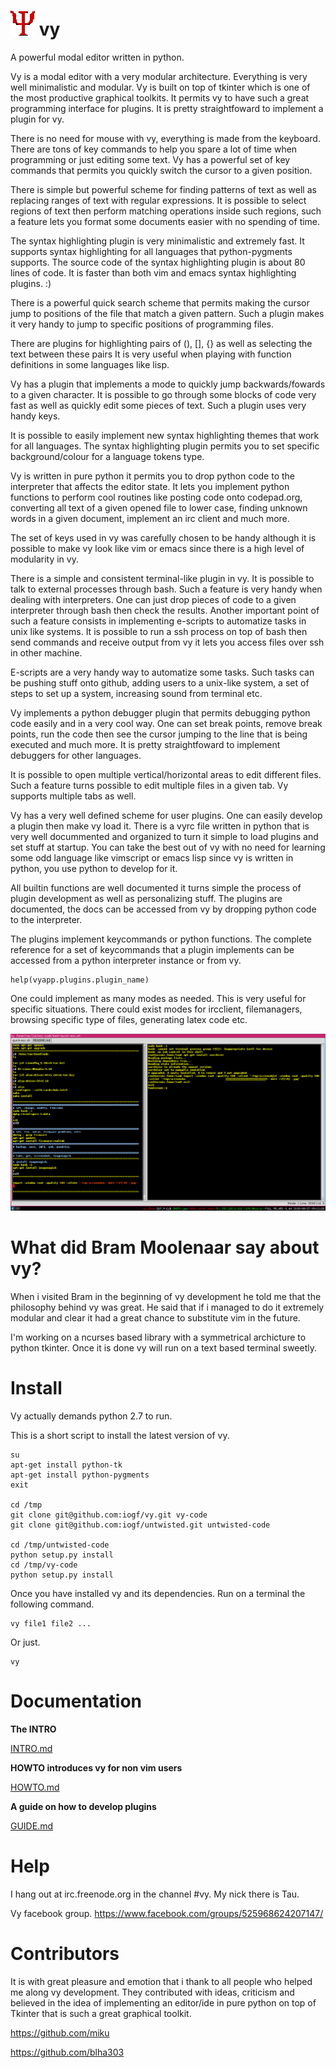 ![vy](vy.gif) vy
================

A powerful modal editor written in python.

Vy is a modal editor with a very modular architecture. Everything is very well minimalistic and modular. 
Vy is built on top of tkinter which is one of the most productive graphical toolkits. It permits vy
to have such a great programming interface for plugins. It is pretty straightfoward to implement a plugin for vy.

There is no need for mouse with vy, everything is made from the keyboard. There are tons of key commands to help 
you spare a lot of time when programming or just editing some text. Vy has a powerful set of key commands that
permits you quickly switch the cursor to a given position. 

There is simple but powerful scheme for finding patterns of text as well as replacing ranges of text with regular 
expressions. It is possible to select regions of text then perform matching operations inside such regions, 
such a feature lets you format some documents easier with no spending of time.

The syntax highlighting plugin is very minimalistic and extremely fast. It supports syntax highlighting 
for all languages that python-pygments supports. The source code of the syntax highlighting plugin is about 
80 lines of code. It is faster than both vim and emacs syntax highlighting plugins. :)

There is a powerful quick search scheme that permits making the cursor jump to positions of the file that match
a given pattern. Such a plugin makes it very handy to jump to specific positions of programming files.

There are plugins for highlighting pairs of (), [], {} as well as selecting the text between these pairs 
It is very useful when playing with function definitions in some languages like lisp.

Vy has a plugin that implements a mode to quickly jump backwards/fowards to a given character. It is possible
to go through some blocks of code very fast as well as quickly edit some pieces of text. Such a plugin
uses very handy keys.

It is possible to easily implement new syntax highlighting themes that work for all languages.
The syntax highlighting plugin permits you to set specific background/colour for a language tokens type.

Vy is written in pure python it permits you to drop python code to the interpreter that affects the editor state.
It lets you implement python functions to perform cool routines like posting code onto codepad.org, converting all text 
of a given opened file to lower case, finding unknown words in a given document, implement an irc client and much more.

The set of keys used in vy was carefully chosen to be handy although it is possible to make vy look like vim or emacs since
there is a high level of modularity in vy.

There is a simple and consistent terminal-like plugin in vy. It is possible to talk to external processes through bash.
Such a feature is very handy when dealing with interpreters. One can just drop pieces of code to a given interpreter 
through bash then check the results. Another important point of such a feature consists in implementing e-scripts 
to automatize tasks in unix like systems. It is possible to run a ssh process on top of bash then send commands and receive 
output from vy it lets you access files over ssh in other machine.

E-scripts are a very handy way to automatize some tasks. Such tasks can be pushing stuff onto github, adding users 
to a unix-like system, a set of steps to set up a system, increasing sound from terminal etc. 

Vy implements a python debugger plugin that permits debugging python code easily and in a very cool way. 
One can set break points, remove break points, run the code then see the cursor jumping to the line 
that is being executed and much more. It is pretty straightfoward to implement debuggers for other languages.

It is possible to open multiple vertical/horizontal areas to edit different files. Such a feature turns possible
to edit multiple files in a given tab. Vy supports multiple tabs as well.

Vy has a very well defined scheme for user plugins. One can easily develop a plugin then make vy load it.
There is a vyrc file written in python that is very well docummented and organized to turn it simple to load 
plugins and set stuff at startup. You can take the best out of vy with no need for learning some odd language
like vimscript or emacs lisp since vy is written in python, you use python to develop for it.

All builtin functions are well documented it turns simple the process of plugin development as well as personalizing stuff.
The plugins are documented, the docs can be accessed from vy by dropping python code to the interpreter.

The plugins implement keycommands or python functions. The complete reference for a set of keycommands that a plugin implements 
can be accessed from a python interpreter instance or from vy.
    
    help(vyapp.plugins.plugin_name)

One could implement as many modes as needed. This is very useful for specific situations. There could exist modes 
for ircclient, filemanagers, browsing specific type of files, generating latex code etc.


![screenshot](screenshot.jpg)

What did Bram Moolenaar say about vy?
=====================================

When i visited Bram in the beginning of vy development he told me that the philosophy behind
vy was great. He said that if i managed to do it extremely modular and clear it had a great chance
to substitute vim in the future.

I'm working on a ncurses based library with a symmetrical archicture to python tkinter. Once it is done
vy will run on a text based terminal sweetly.

Install
=======

Vy actually demands python 2.7 to run.

This is a short script to install the latest version of vy.

    su
    apt-get install python-tk
    apt-get install python-pygments
    exit

    cd /tmp
    git clone git@github.com:iogf/vy.git vy-code
    git clone git@github.com:iogf/untwisted.git untwisted-code 

    cd /tmp/untwisted-code
    python setup.py install
    cd /tmp/vy-code
    python setup.py install


    
Once you have installed vy and its dependencies.
Run on a terminal the following command.

    vy file1 file2 ...

Or just.

    vy


Documentation
=============

**The INTRO**

[INTRO.md](INTRO.md)

**HOWTO introduces vy for non vim users**

[HOWTO.md](HOWTO.md)

**A guide on how to develop plugins**

[GUIDE.md](GUIDE.md)


Help
====

I hang out at irc.freenode.org in the channel #vy.
My nick there is Tau.

Vy facebook group.
https://www.facebook.com/groups/525968624207147/


Contributors
============

It is with great pleasure and emotion that i thank to all people who helped me
along vy development. They contributed with ideas, criticism and believed in the
idea of implementing an editor/ide in pure python on top of Tkinter that is such a great
graphical toolkit.


https://github.com/miku

https://github.com/blha303















